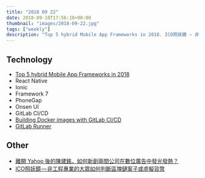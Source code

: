 ```yaml
---
title: "2018 09 22"
date: 2018-09-18T17:56:18+08:00
thumbnail: "images/2018-09-22.jpg"
tags: ["weekly"]
description: "Top 5 hybrid Mobile App Frameworks in 2018. ICO照妖鏡 — 非工程專業的大眾如何判斷區塊鏈案子或虛擬貨幣"
---
```


## Technology

* [Top 5 hybrid Mobile App Frameworks in 2018](https://www.websoptimization.com/blog/hybrid-mobile-app-frameworks/)
 * React Native
 * Ionic
 * Framework 7
 * PhoneGap
 * Onsen UI
* GitLab CI/CD
 * [Building Docker images with GitLab CI/CD](https://docs.gitlab.com/ce/ci/docker/using_docker_build.html#use-docker-in-docker-executor)
 * [GitLab Runner](https://docs.gitlab.com/runner/)

## Other

* [離開 Yahoo 後的陳建銘，如何新創兩間公司在數位廣告中發光發熱？](https://www.inside.com.tw/2016/07/27/yahoo-intowow-adgeek)
* [ICO照妖鏡 — 非工程專業的大眾如何判斷區塊鏈案子或虛擬貨幣](https://medium.com/@taikuchen/f22f916e14a7)
